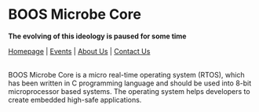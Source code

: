 # BOOS Microbe Core

**The evolving of this ideology is paused for some time**

[Homepage](http://baigudin.software/boos/) | [Events](http://baigudin.software/events/) | [About Us](http://baigudin.software/about/project/) | [Contact Us](http://baigudin.software/contact/)<br/><br/>

BOOS Microbe Core is a micro real-time operating system (RTOS), which has been written in C programming language and should be used into 8-bit microprocessor based systems. The operating system helps developers to create embedded high-safe applications.